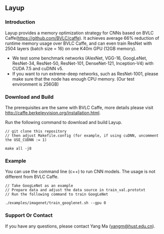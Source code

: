 ## Layup
### Introduction
Layup provides a memory optimization strategy for CNNs based on BVLC Caffe(https://github.com/BVLC/caffe). It achieves average 66% reduction of runtime memory usage over BVLC Caffe, and can even train ResNet with 2504 layers (batch size = 16) on one K40m GPU (12GB memory).

- We test some benchmark networks (AlexNet, VGG-16, GoogLeNet, ResNet-34, ResNet-50, ResNet-101, DenseNet-121, Inception-V4) with CUDA 7.5 and cuDNN v5.
- If you want to run extreme-deep networks, such as ResNet-1001, please make sure that the node has enough CPU memory. (Our test environment is 256GB)

### Download and Build 
The prerequisites are the same with BVLC Caffe, more details please visit http://caffe.berkeleyvision.org/installation.html.

Run the following command to download and build Layup.

```
// git clone this repository
// then adjust Makefile.config (for example, if using cuDNN, uncomment the USE_CUDNN := 1)

make all -j8
```

### Example
You can use the command line (c++) to run CNN models. The usage is not different from BVLC Caffe.

```
// Take GoogLeNet as an example
// Prepare data and adjust the data source in train_val.prototxt
// Run the following command to train GoogLeNet

./examples/imagenet/train_googlenet.sh --gpu 0
```

### Support Or Contact
If you have any questions, please contact Yang Ma (yangm@hust.edu.cn).
